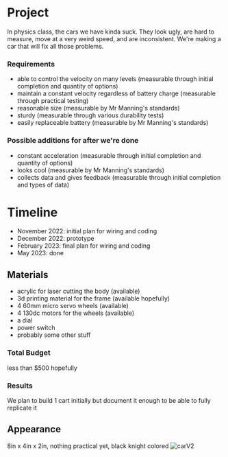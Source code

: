 # Project
In physics class, the cars we have kinda suck. They look ugly, are hard to measure, move at a very weird speed, and are inconsistent. We're making a car that will fix all those problems.

### Requirements
- able to control the velocity on many levels (measurable through initial completion and quantity of options)
- maintain a constant velocity regardless of battery charge (measurable through practical testing)
- reasonable size (measurable by Mr Manning's standards)
- sturdy (measurable through various durability tests)
- easily replaceable battery (measurable by Mr Manning's standards)

### Possible additions for after we're done
- constant acceleration (measurable through initial completion and quantity of options)
- looks cool (measurable by Mr Manning's standards)
- collects data and gives feedback (measurable through initial completion and types of data)

# Timeline
- November 2022: initial plan for wiring and coding
- December 2022: prototype
- February 2023: final plan for wiring and coding
- May 2023: done

## Materials
- acrylic for laser cutting the body (available)
- 3d printing material for the frame (available hopefully)
- 4 60mm micro servo wheels (available)
- 4 130dc motors for the wheels (available)
- a dial
- power switch
- probably some other stuff

### Total Budget
less than $500 hopefully

### Results
We plan to build 1 cart initially but document it enough to be able to fully replicate it

## Appearance
8in x 4in x 2in, nothing practical yet, black knight colored
![carV2](https://user-images.githubusercontent.com/55702245/190243470-8ac5e72b-29bf-41f6-926b-b6ce6508185f.PNG)



